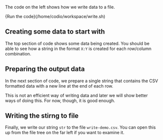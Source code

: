 The code on the left shows how we write data to a file.

{Run the code}(/home/codio/workspace/write.sh)

## Creating some data to start with
The top section of code shows some data being created. You should be able to see how a string in the format `X:Y` is created for each row/column combination.

## Preparing the output data
In the next section of code, we prepare a single string that contains the CSV formatted data with a new line at the end of each row.

This is not an efficient way of writing data and later we will show better ways of doing this. For now, though, it is good enough.

## Writing the stirng to file
Finally, we write our string `str` to the file `write-demo.csv`. You can open this up from the file tree on the far left if you want to examine it.

